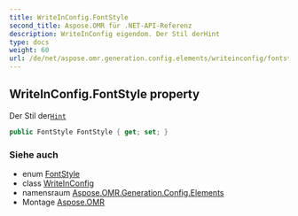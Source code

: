 ```yaml
---
title: WriteInConfig.FontStyle
second_title: Aspose.OMR für .NET-API-Referenz
description: WriteInConfig eigendom. Der Stil derHint
type: docs
weight: 60
url: /de/net/aspose.omr.generation.config.elements/writeinconfig/fontstyle/
---
```

## WriteInConfig.FontStyle property

Der Stil der[`Hint`](../hint/)

```csharp
public FontStyle FontStyle { get; set; }
```

### Siehe auch

* enum [FontStyle](../../../aspose.omr.generation/fontstyle/)
* class [WriteInConfig](../)
* namensraum [Aspose.OMR.Generation.Config.Elements](../../writeinconfig/)
* Montage [Aspose.OMR](../../../)


